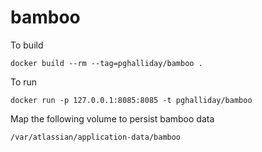 # bamboo

To build

```
docker build --rm --tag=pghalliday/bamboo .
```

To run

```
docker run -p 127.0.0.1:8085:8085 -t pghalliday/bamboo
```

Map the following volume to persist bamboo data

```
/var/atlassian/application-data/bamboo 

```
